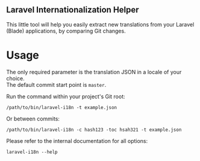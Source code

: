 Laravel Internationalization Helper
---

This little tool will help you easily extract new translations 
from your Laravel (Blade) applications, by comparing Git changes.

# Usage

The only required parameter is the translation JSON in a locale of your choice.<br>
The default commit start point is `master`.

Run the command within your project's Git root:
```
/path/to/bin/laravel-i18n -t example.json 
```
Or between commits:
```
/path/to/bin/laravel-i18n -c hash123 -toc hsah321 -t example.json 
```

Please refer to the internal documentation for all options:
```
laravel-i18n --help
```